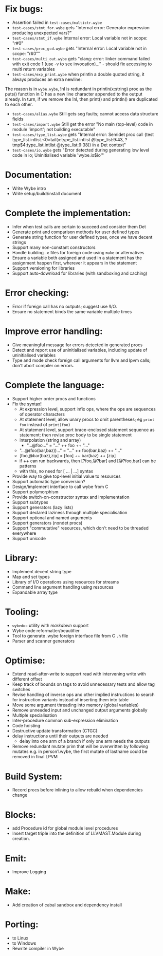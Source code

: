 # Fix bugs:

* Assertion failed in `test-cases/multictr.wybe`
* `test-cases/stmt_for.wybe` gets "Internal error: Generator expression producing unexpected vars?"
* `test-cases/stmt_if.wybe` Internal error: Local variable not in scope: "r#0"
* `test-cases/proc_gcd.wybe` gets "Internal error: Local variable not in scope: "r#0""
* `test-cases/multi_out.wybe` gets "clang: error: linker command failed with exit code 1 (use -v to see invocation)..." - should fix accessing to multi return variables
* `test-cases/exp_print.wybe` when println a double quoted string, it always produces an extra newline:

The reason is in `wybe.wybe`, !nl is redundant in println(x:string) proc as the puts() function in C has a new line character appended to the output already. In turn, if we remove the !nl, then print() and println() are duplicated to each other.

* `test-cases/alias.wybe` Still gets seg faults; cannot access data structure fields
* `test-cases/import.wybe` Still get the error "No main (top-level) code in module 'import'; not building executable"
* `test-cases/type_list.wybe` gets "Internal error: Semidet proc call {test type_list.intlist.<0>tail(x:type_list.intlist @type_list:9:43, ?tmp$4:type_list.intlist @type_list:9:38)} in a Det context"
* `test-cases/io.wybe` gets "Error detected during generating low level code in io; Uninitialised variable 'wybe.io$io'"


# Documentation:
* Write Wybe intro
* Write setup/build/install document


# Complete the implementation:
* Infer when test calls are certain to succeed and consider them Det
* Generate print and comparison methods for user defined types
* Generate string function for user defined types, once we have decent strings
* Support many non-constant constructors
* Handle building `.o` files for foreign code using `make` or alternatives
* Ensure a variable both assigned and used in a statement has the assignment
  happen first, wherever it appears in the statement
* Support versioning for libraries
* Support auto-download for libraries (with sandboxing and caching)


# Error checking:
* Error if foreign call has no outputs; suggest use !I/O.
* Ensure no statement binds the same variable multiple times


# Improve error handling:
* Give meaningful message for errors detected in generated procs
* Detect and report use of uninitialised variables, including update
   of uninitialised variables
* Type and mode check foreign call arguments for llvm and lpvm calls;
  don't abort compiler on errors.


# Complete the language:
* Support higher order procs and functions
* Fix the syntax!
    * At expression level, support infix ops, where the ops are sequences of
      operator characters
    * At statement level, allow unary procs to omit parentheses;
      eg `print foo` instead of `print(foo)`
    * At statement level, support brace-enclosed statement sequence as
      statement; then revise proc body to be single statement
    * Interpolation (string and array)
        * "...@foo..." = "..." ++ foo ++ "..."
	* "...@(foo(bar,baz))..." = "..." ++ foo(bar,baz) ++ "..."
	* [foo,@bar(baz),zip] = [foo] ++ bar(baz) ++ [zip]
	* if ++ can run backwards, then [?foo,@?bar] and [@?foo,bar] can be patterns
	* with this, no need for [ ... | ...] syntax
* Provide way to give top-level initial value to resources
* Support automatic type conversion?
* Design/implement interface to call wybe from C
* Support polymorphism
* Provide switch-on-constructor syntax and implementation
* Support subtypes
* Support generators (lazy lists)
* Support declared laziness through multiple specialisation
* Support optional and named arguments
* Support generators (nondet procs)
* Support "commutative" resources, which don't need to be threaded everywhere
* Support unicode


# Library:
* Implement decent string type
* Map and set types
* Library of I/O operations using resources for streams
* Command line argument handling using resources
* Expandable array type


# Tooling:
* `wybedoc` utility with *markdown* support
* Wybe code reformatter/beautifier
* Tool to generate .wybe foreign interface file from C `.h` file
* Parser and scanner generators


# Optimise:
* Extend read-after-write to support read with intervening write with different
  offset
* Keep track of bounds on tags to avoid unnecessary tests and allow tag switches
* Revise handling of inverse ops and other implied instructions to search for
  instruction variants instead of inserting them into table
* Move some argument threading into memory (global variables)
* Remove unneeded input and unchanged output arguments globally
* Multiple specialisation
* Inter-procedure common sub-expression elimination
* Code hoisting
* Destructive update transformation (CTGC)
* delay instructions until their outputs are needed
    * delay into one arm of a branch if only one arm needs the outputs
* Remove redundant mutate prim that will be overwritten by following mutates
  e.g. in person1.wybe, the first mutate of lastname could be removed in final LPVM


# Build System:
* Record procs before inlining to allow rebuild when dependencies change


# Blocks:
* add Procedure id for global module level procedures
* Insert target triple into the definition of LLVMAST.Module during
  creation.


# Emit:
* Improve Logging


# Make:
* Add creation of cabal sandbox and dependency install


# Porting:
* to Linux
* to Windows
* Rewrite compiler in Wybe
